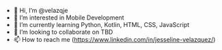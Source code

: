 - 👋 Hi, I’m @velazqje
- 👀 I’m interested in Mobile Development
- 🌱 I’m currently learning Python, Kotlin, HTML, CSS, JavaScript
- 💞️ I’m looking to collaborate on TBD
- 📫 How to reach me (https://www.linkedin.com/in/jesseline-velazquez/)

<!---
velazqje/velazqje is a ✨ special ✨ repository because its `README.md` (this file) appears on your GitHub profile.
You can click the Preview link to take a look at your changes.
--->
